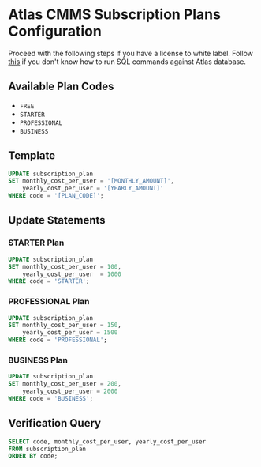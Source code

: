 # Atlas CMMS Subscription Plans Configuration
Proceed with the following steps if you have a license to white label. Follow [this](./Run%20SQL%20command.md) if you don't know how to run SQL commands against Atlas database.
## Available Plan Codes

- `FREE`
- `STARTER`
- `PROFESSIONAL`
- `BUSINESS`

## Template

```sql
UPDATE subscription_plan 
SET monthly_cost_per_user = '[MONTHLY_AMOUNT]', 
    yearly_cost_per_user = '[YEARLY_AMOUNT]' 
WHERE code = '[PLAN_CODE]';
```

## Update Statements

### STARTER Plan
```sql
UPDATE subscription_plan
SET monthly_cost_per_user = 100,
    yearly_cost_per_user  = 1000
WHERE code = 'STARTER';
```

### PROFESSIONAL Plan
```sql
UPDATE subscription_plan 
SET monthly_cost_per_user = 150, 
    yearly_cost_per_user = 1500 
WHERE code = 'PROFESSIONAL';
```

### BUSINESS Plan
```sql
UPDATE subscription_plan 
SET monthly_cost_per_user = 200, 
    yearly_cost_per_user = 2000
WHERE code = 'BUSINESS';
```

## Verification Query

```sql
SELECT code, monthly_cost_per_user, yearly_cost_per_user 
FROM subscription_plan 
ORDER BY code;
```